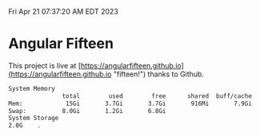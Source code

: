 Fri Apr 21 07:37:20 AM EDT 2023

# Angular Fifteen


This project is live at [https://angularfifteen.github.io](https://angularfifteen.github.io "fifteen!") thanks to Github.

```bash
System Memory
               total        used        free      shared  buff/cache   available
Mem:            15Gi       3.7Gi       3.7Gi       916Mi       7.9Gi        10Gi
Swap:          8.0Gi       1.2Gi       6.8Gi
System Storage
2.0G	.
```
```bash
